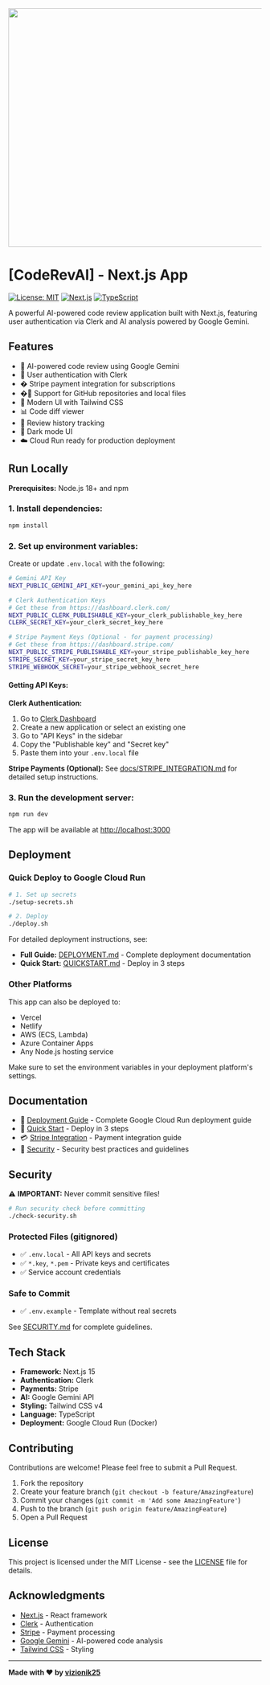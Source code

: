 <div align="center">
<img width="1200" height="475" alt="GHBanner" src="https://github.com/user-attachments/assets/0aa67016-6eaf-458a-adb2-6e31a0763ed6" />
</div>

# [CodeRevAI] - Next.js App

[![License: MIT](https://img.shields.io/badge/License-MIT-yellow.svg)](https://opensource.org/licenses/MIT)
[![Next.js](https://img.shields.io/badge/Next.js-15-black)](https://nextjs.org/)
[![TypeScript](https://img.shields.io/badge/TypeScript-5.8-blue)](https://www.typescriptlang.org/)

A powerful AI-powered code review application built with Next.js, featuring user authentication via Clerk and AI analysis powered by Google Gemini.

## Features

- 🤖 AI-powered code review using Google Gemini
- 🔐 User authentication with Clerk
- � Stripe payment integration for subscriptions
- �📁 Support for GitHub repositories and local files
- 🎨 Modern UI with Tailwind CSS
- 📊 Code diff viewer
- 📝 Review history tracking
- 🌙 Dark mode UI
- ☁️ Cloud Run ready for production deployment

## Run Locally

**Prerequisites:** Node.js 18+ and npm

### 1. Install dependencies:
```bash
npm install
```

### 2. Set up environment variables:

Create or update `.env.local` with the following:

```bash
# Gemini API Key
NEXT_PUBLIC_GEMINI_API_KEY=your_gemini_api_key_here

# Clerk Authentication Keys
# Get these from https://dashboard.clerk.com/
NEXT_PUBLIC_CLERK_PUBLISHABLE_KEY=your_clerk_publishable_key_here
CLERK_SECRET_KEY=your_clerk_secret_key_here

# Stripe Payment Keys (Optional - for payment processing)
# Get these from https://dashboard.stripe.com/
NEXT_PUBLIC_STRIPE_PUBLISHABLE_KEY=your_stripe_publishable_key_here
STRIPE_SECRET_KEY=your_stripe_secret_key_here
STRIPE_WEBHOOK_SECRET=your_stripe_webhook_secret_here
```

#### Getting API Keys:

**Clerk Authentication:**
1. Go to [Clerk Dashboard](https://dashboard.clerk.com/)
2. Create a new application or select an existing one
3. Go to "API Keys" in the sidebar
4. Copy the "Publishable key" and "Secret key"
5. Paste them into your `.env.local` file

**Stripe Payments (Optional):**
See [docs/STRIPE_INTEGRATION.md](./docs/STRIPE_INTEGRATION.md) for detailed setup instructions.

### 3. Run the development server:
```bash
npm run dev
```

The app will be available at [http://localhost:3000](http://localhost:3000)

## Deployment

### Quick Deploy to Google Cloud Run

```bash
# 1. Set up secrets
./setup-secrets.sh

# 2. Deploy
./deploy.sh
```

For detailed deployment instructions, see:
- **Full Guide:** [DEPLOYMENT.md](./DEPLOYMENT.md) - Complete deployment documentation
- **Quick Start:** [QUICKSTART.md](./QUICKSTART.md) - Deploy in 3 steps

### Other Platforms

This app can also be deployed to:
- Vercel
- Netlify
- AWS (ECS, Lambda)
- Azure Container Apps
- Any Node.js hosting service

Make sure to set the environment variables in your deployment platform's settings.

## Documentation

- 📖 [Deployment Guide](./DEPLOYMENT.md) - Complete Google Cloud Run deployment guide
- 🚀 [Quick Start](./QUICKSTART.md) - Deploy in 3 steps
- 💳 [Stripe Integration](./docs/STRIPE_INTEGRATION.md) - Payment integration guide
- 🔐 [Security](./SECURITY.md) - Security best practices and guidelines

## Security

⚠️ **IMPORTANT:** Never commit sensitive files!

```bash
# Run security check before committing
./check-security.sh
```

### Protected Files (gitignored)
- ✅ `.env.local` - All API keys and secrets
- ✅ `*.key`, `*.pem` - Private keys and certificates
- ✅ Service account credentials

### Safe to Commit
- ✅ `.env.example` - Template without real secrets

See [SECURITY.md](./SECURITY.md) for complete guidelines.

## Tech Stack

- **Framework:** Next.js 15
- **Authentication:** Clerk
- **Payments:** Stripe
- **AI:** Google Gemini API
- **Styling:** Tailwind CSS v4
- **Language:** TypeScript
- **Deployment:** Google Cloud Run (Docker)

## Contributing

Contributions are welcome! Please feel free to submit a Pull Request.

1. Fork the repository
2. Create your feature branch (`git checkout -b feature/AmazingFeature`)
3. Commit your changes (`git commit -m 'Add some AmazingFeature'`)
4. Push to the branch (`git push origin feature/AmazingFeature`)
5. Open a Pull Request

## License

This project is licensed under the MIT License - see the [LICENSE](LICENSE) file for details.

## Acknowledgments

- [Next.js](https://nextjs.org/) - React framework
- [Clerk](https://clerk.com/) - Authentication
- [Stripe](https://stripe.com/) - Payment processing
- [Google Gemini](https://ai.google.dev/) - AI-powered code analysis
- [Tailwind CSS](https://tailwindcss.com/) - Styling

---

**Made with ❤️ by [vizionik25](https://github.com/vizionik25)**
